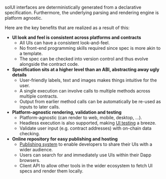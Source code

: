 solUI interfaces are deterministically generated from a declarative
specification. Furthermore, the underlying parsing and rendering engine is
platform agnostic.

Here are the key benefits that are realized as a result of this:

* **UI look and feel is consistent across platforms and contracts**
  * All UIs can have a consistent look-and-feel.
  * No front-end programming skills required since spec is more akin to a template.
  * The spec can be checked into version control and thus evolve alongside the contract code.
* **Specification sits at a higher level than an ABI, abstracting away ugly details**
  * User-friendly labels, text and images makes things intuitive for the user.
  * A single execution can involve calls to multiple methods across multiple contracts.
  * Output from earlier method calls can be automatically be re-used as inputs to later calls.
* **Platform-agnostic rendering, validation and testing**
  * Platform-agnostic (can render to web, mobile, desktop, ...).
  * Headless execution is also supported, making [UI testing](../../AdvancedUsage/HeadlessTesting) a breeze.
  * Validate user input (e.g. contract addresses) with on-chain data checking.
* **Online repository for easy publishing and hosting**
  * [Publishing system](../../Publishing) to enable developers to share their UIs with a wider audience.
  * Users can search for and immediately use UIs within their Dapp browsers.
  * Client API to allow other tools in the wider ecosystem to fetch UI specs and render them locally.

